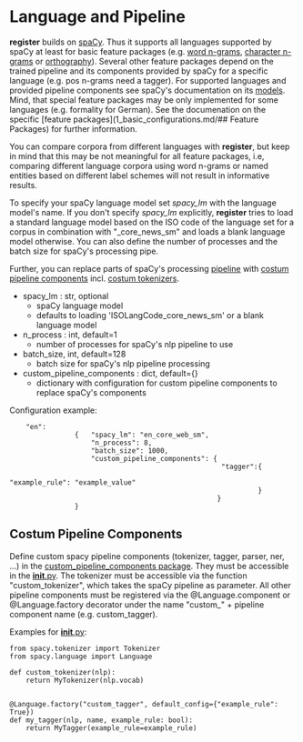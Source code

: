 # Language and Pipeline

**register** builds on [spaCy](https://spacy.io/). Thus it supports all languages supported by spaCy at least for basic feature packages (e.g. [word n-grams](2_1_2_word_lemma_ngrams.md), [character n-grams](2_1_1_character_ngrams.md) or [orthography](2_2_1_orthography.md)). Several other feature packages depend on the trained pipeline and its components provided by spaCy for a specific language (e.g. pos n-grams need a tagger). For supported languages and provided pipeline components see spaCy's documentation on its [models](https://spacy.io/usage/models).
Mind, that special feature packages may be only implemented for some languages (e.g. formality for German). See the documenation on the specific [feature packages](1_basic_configurations.md/## Feature Packages) for further information.

You can compare corpora from different languages with **register**, but keep in mind that this may be not meaningful for all feature packages, i.e, comparing different language corpora using word n-grams or named entities based on different label schemes will not result in informative results. 

To specify your spaCy language model set *spacy_lm* with the language model's name. If you don't specify *spacy_lm* explicitly, **register** tries to load a standard language model based on the ISO code of the language set for a corpus in combination with "\_core\_news\_sm" and loads a blank language model otherwise.
You can also define the number of processes and the batch size for spaCy's processing pipe.

Further, you can replace parts of spaCy's processing [pipeline](https://spacy.io/usage/processing-pipelines) with [costum pipeline components](https://spacy.io/usage/processing-pipelines#custom-components) incl. [costum tokenizers](https://spacy.io/usage/linguistic-features#native-tokenizers). 

* spacy_lm : str, optional
    - spaCy language model
	- defaults to loading 'ISOLangCode\_core\_news\_sm' or a blank language model
* n_process : int, default=1 
	- number of processes for spaCy's nlp pipeline to use  
* batch_size, int, default=128
    - batch size for spaCy's nlp pipeline processing
* custom\_pipeline\_components : dict, default={}
	- dictionary with configuration for custom pipeline components to replace spaCy's components


Configuration example:
````
	"en":
				{	"spacy_lm": "en_core_web_sm",
					"n_process": 8,
					"batch_size": 1000,
                    "custom_pipeline_components": {
						                            "tagger":{
						                                        "example_rule": "example_value"
						                                     }
                                                   }
				}
````


## Costum Pipeline Components

Define custom spacy pipeline components (tokenizer, tagger, parser, ner, ...) in the [custom_pipeline_components package](../src/utils/custom_pipeline_components). They must be accessible in the [__init__.py](../src/utils/custom_pipeline_components/__init__.py). The tokenizer must be accessible via the function "custom\_tokenizer", which takes the spaCy pipeline as parameter. All other pipeline components must be registered via the @Language.component or @Language.factory decorator under the name "custom\_" + pipeline component name (e.g. custom\_tagger).

Examples for [__init__.py](../src/utils/custom_pipeline_components/__init__.py):
````
from spacy.tokenizer import Tokenizer
from spacy.language import Language

def custom_tokenizer(nlp):   
    return MyTokenizer(nlp.vocab)
    

@Language.factory("custom_tagger", default_config={"example_rule": True})
def my_tagger(nlp, name, example_rule: bool):
    return MyTagger(example_rule=example_rule)

````


